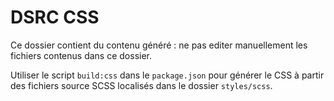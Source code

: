 # DSRC CSS

Ce dossier contient du contenu généré : ne pas editer manuellement les fichiers contenus dans ce dossier.

Utiliser le script `build:css` dans le `package.json` pour générer le CSS à partir des fichiers source SCSS localisés dans le dossier `styles/scss`.
